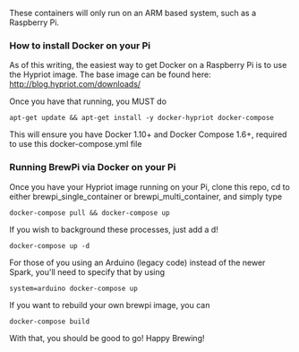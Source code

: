 These containers will only run on an ARM based system, such as a Raspberry Pi.

### How to install Docker on your Pi
As of this writing, the easiest way to get Docker on a Raspberry Pi is to use the Hypriot image. The base image can be found here:
http://blog.hypriot.com/downloads/

Once you have that running, you MUST do
```
apt-get update && apt-get install -y docker-hypriot docker-compose
```
This will ensure you have Docker 1.10+ and Docker Compose 1.6+, required to use this docker-compose.yml file

### Running BrewPi via Docker on your Pi
Once you have your Hypriot image running on your Pi, clone this repo, cd to either brewpi_single_container or brewpi_multi_container, and simply type
```
docker-compose pull && docker-compose up
```

If you wish to background these processes, just add a d!
```
docker-compose up -d
```
For those of you using an Arduino (legacy code) instead of the newer Spark, you'll need to specify that by using
```
system=arduino docker-compose up
```

If you want to rebuild your own brewpi image, you can
```
docker-compose build
```

With that, you should be good to go! Happy Brewing!
